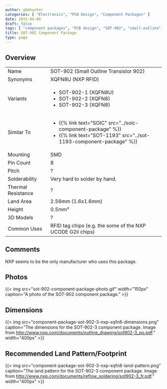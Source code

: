 ```yaml
---
author: gbmhunter
categories: [ "Electronics", "PCB Design", "Component Packages" ]
date: 2015-04-06
draft: false
tags: [ "component packages", "PCB design", "SOT-902", "small-outline", "transistor", "XQFN8U", "XQFN8" ]
title: SOT-902 Component Package
type: page
---
```


## Overview

<table>
<tbody >
<tr >

<td >Name
</td>

<td >SOT-902 (Small Outline Transistor 902)
</td>
</tr>
<tr >

<td >Synonyms
</td>

<td >XQFN8U (NXP RFID)</td>
</tr>
<tr >

<td >Variants
</td>

<td >

<ul>
<li>SOT-902-1 (XQFN8U)</li>

<li>SOT-902-2 (XQFN8)</li>

<li>SOT-902-3 (XQFN8)</li>
</ul>
</td>
</tr>
<tr>
<td>Similar To</td>
<td>
  <ul>
    <li>{{% link text="SOIC" src="../soic-component-package" %}}</li>
    <li>{{% link text="SOT-1193" src="../sot-1193-component-package" %}}</li>
  </ul>
</td>
</tr>
<tr >

<td >Mounting
</td>

<td >SMD
</td>
</tr>
<tr >

<td >Pin Count
</td>

<td >8
</td>
</tr>
<tr >

<td >Pitch
</td>

<td >?
</td>
</tr>
<tr >

<td >Solderability
</td>

<td >Very hard to solder by hand.
</td>
</tr>
<tr >

<td >Thermal Resistance
</td>

<td >?
</td>
</tr>
<tr >

<td >Land Area
</td>

<td >2.56mm (1.6x1.6mm)
</td>
</tr>
<tr >

<td >Height
</td>

<td >0.5mm²
</td>
</tr>
<tr >

<td >3D Models
</td>

<td >?
</td>
</tr>
<tr >

<td >Common Uses
</td>

<td >RFID tag chips (e.g. the some of the NXP UCODE G2il chips)
</td>
</tr>
</tbody>
</table>

## Comments

NXP seems to be the only manufacturer who uses this package.

## Photos

{{< img src="sot-902-component-package-photo.gif" width="150px" caption="A photo of the SOT-902 component package."  >}}

## Dimensions

{{< img src="component-package-sot-902-3-nxp-xqfn8-dimensions.png" caption="The dimensions for the SOT-902-3 component package. Image from http://www.nxp.com/documents/outline_drawing/sot902-3_po.pdf."  width="400px" >}}

## Recommended Land Pattern/Footprint

{{< img src="component-package-sot-902-3-nxp-xqfn8-land-pattern.png" caption="The land pattern for the SOT-902-3 component package. Image from http://www.nxp.com/documents/reflow_soldering/sot902-3_fr.pdf."  width="400px" >}}
